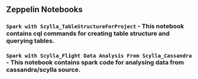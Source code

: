 ## Zeppelin Notebooks

### `Spark with Scylla_TableStructureForProject`  - This notebook contains cql commands for creating table structure and querying tables.

### `Spark with Scylla_Flight Data Analysis From Scylla_Cassandra` - This notebook contains spark code for analysing data from cassandra/scylla source.
